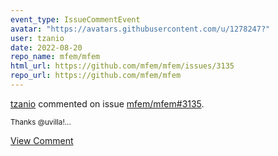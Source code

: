 ```yaml
---
event_type: IssueCommentEvent
avatar: "https://avatars.githubusercontent.com/u/1278247?"
user: tzanio
date: 2022-08-20
repo_name: mfem/mfem
html_url: https://github.com/mfem/mfem/issues/3135
repo_url: https://github.com/mfem/mfem
---
```


<a href='https://github.com/tzanio' target='_blank'>tzanio</a> commented on issue <a href='https://github.com/mfem/mfem/issues/3135' target='_blank'>mfem/mfem#3135</a>.

<small>Thanks @uvilla!...</small>

<a href='https://github.com/mfem/mfem/issues/3135' target='_blank'>View Comment</a>